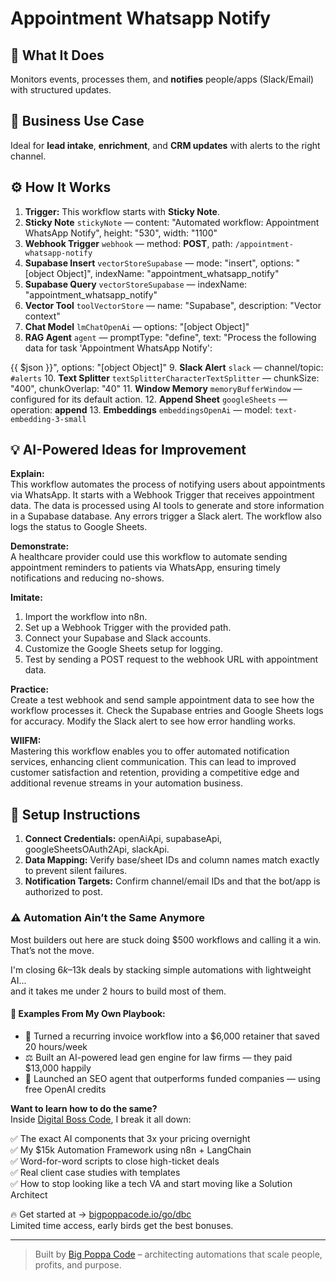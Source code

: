 # Appointment Whatsapp Notify
  ## 🚀 What It Does
  Monitors events, processes them, and **notifies** people/apps (Slack/Email) with structured updates.
  
  ## 💼 Business Use Case
  Ideal for **lead intake**, **enrichment**, and **CRM updates** with alerts to the right channel.
  
  ## ⚙️ How It Works
  1. **Trigger:** This workflow starts with **Sticky Note**.
  2. **Sticky Note** `stickyNote` — content: "Automated workflow: Appointment WhatsApp Notify", height: "530", width: "1100"
3. **Webhook Trigger** `webhook` — method: **POST**, path: `/appointment-whatsapp-notify`
4. **Supabase Insert** `vectorStoreSupabase` — mode: "insert", options: "[object Object]", indexName: "appointment_whatsapp_notify"
5. **Supabase Query** `vectorStoreSupabase` — indexName: "appointment_whatsapp_notify"
6. **Vector Tool** `toolVectorStore` — name: "Supabase", description: "Vector context"
7. **Chat Model** `lmChatOpenAi` — options: "[object Object]"
8. **RAG Agent** `agent` — promptType: "define", text: "Process the following data for task 'Appointment WhatsApp Notify':

{{ $json }}", options: "[object Object]"
9. **Slack Alert** `slack` — channel/topic: `#alerts`
10. **Text Splitter** `textSplitterCharacterTextSplitter` — chunkSize: "400", chunkOverlap: "40"
11. **Window Memory** `memoryBufferWindow` — configured for its default action.
12. **Append Sheet** `googleSheets` — operation: **append**
13. **Embeddings** `embeddingsOpenAi` — model: `text-embedding-3-small`
  
  ## 💡 AI-Powered Ideas for Improvement
  **Explain:**  
This workflow automates the process of notifying users about appointments via WhatsApp. It starts with a Webhook Trigger that receives appointment data. The data is processed using AI tools to generate and store information in a Supabase database. Any errors trigger a Slack alert. The workflow also logs the status to Google Sheets.

**Demonstrate:**  
A healthcare provider could use this workflow to automate sending appointment reminders to patients via WhatsApp, ensuring timely notifications and reducing no-shows.

**Imitate:**  
1. Import the workflow into n8n.
2. Set up a Webhook Trigger with the provided path.
3. Connect your Supabase and Slack accounts.
4. Customize the Google Sheets setup for logging.
5. Test by sending a POST request to the webhook URL with appointment data.

**Practice:**  
Create a test webhook and send sample appointment data to see how the workflow processes it. Check the Supabase entries and Google Sheets logs for accuracy. Modify the Slack alert to see how error handling works.

**WIIFM:**  
Mastering this workflow enables you to offer automated notification services, enhancing client communication. This can lead to improved customer satisfaction and retention, providing a competitive edge and additional revenue streams in your automation business.
  
  ## 🔧 Setup Instructions
  1. **Connect Credentials:** openAiApi, supabaseApi, googleSheetsOAuth2Api, slackApi.
2. **Data Mapping:** Verify base/sheet IDs and column names match exactly to prevent silent failures.
3. **Notification Targets:** Confirm channel/email IDs and that the bot/app is authorized to post.
  
### ⚠️ Automation Ain’t the Same Anymore

Most builders out here are stuck doing $500 workflows and calling it a win.  
That’s not the move.  

I'm closing $6k–$13k deals by stacking simple automations with lightweight AI...  
and it takes me under 2 hours to build most of them.

#### 🧠 Examples From My Own Playbook:
- 🔁 Turned a recurring invoice workflow into a $6,000 retainer that saved 20 hours/week  
- ⚖️ Built an AI-powered lead gen engine for law firms — they paid $13,000 happily  
- 🚀 Launched an SEO agent that outperforms funded companies — using free OpenAI credits  

**Want to learn how to do the same?**  
Inside [Digital Boss Code](https://bigpoppacode.io/go/dbc), I break it all down:

✅ The exact AI components that 3x your pricing overnight  
✅ My $15k Automation Framework using n8n + LangChain  
✅ Word-for-word scripts to close high-ticket deals  
✅ Real client case studies with templates  
✅ How to stop looking like a tech VA and start moving like a Solution Architect  

🔥 Get started at → [bigpoppacode.io/go/dbc](https://bigpoppacode.io/go/dbc)  
Limited time access, early birds get the best bonuses.

---
> Built by [Big Poppa Code](https://bigpoppacode.io) – architecting automations that scale people, profits, and purpose.
  